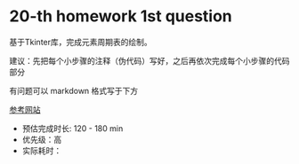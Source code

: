 # 20-th homework 1st question

基于Tkinter库，完成元素周期表的绘制。

建议：先把每个小步骤的注释（伪代码）写好，之后再依次完成每个小步骤的代码部分

有问题可以 markdown 格式写于下方

[参考网站](https://ptable.com/)

- 预估完成时长: 120 - 180 min
- 优先级：高
- 实际耗时：